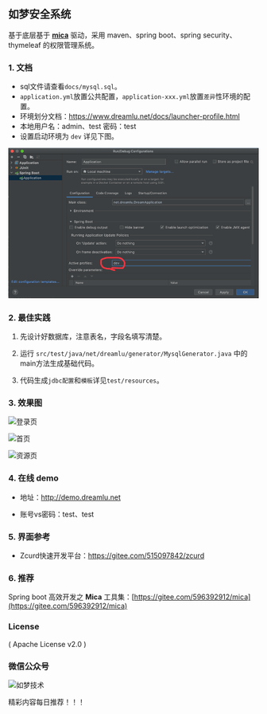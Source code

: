 ## 如梦安全系统
基于底层基于 [**mica**](https://gitee.com/596392912/mica) 驱动，采用 maven、spring boot、spring security、thymeleaf 的权限管理系统。

### 1. 文档
- sql文件请查看`docs/mysql.sql`。
- `application.yml`放置公共配置，`application-xxx.yml`放置`差异`性环境的配置。
- 环境划分文档：https://www.dreamlu.net/docs/launcher-profile.html
- 本地用户名：admin、test 密码：test
- 设置启动环境为 `dev` 详见下图。

![run.png](docs/img/run.png)

### 2. 最佳实践
1. 先设计好数据库，注意表名，字段名填写清楚。

2. 运行 `src/test/java/net/dreamlu/generator/MysqlGenerator.java` 中的main方法生成基础代码。

3. 代码生成`jdbc配置`和`模板`详见`test/resources`。

### 3. 效果图
![登录页](docs/img/login.png "登录页")

![首页](docs/img/index.png "首页")

![资源页](docs/img/resource.png "资源页")

### 4. 在线 demo
- 地址：http://demo.dreamlu.net

- 账号vs密码：test、test

### 5. 界面参考
- Zcurd快速开发平台：https://gitee.com/515097842/zcurd

### 6. 推荐
Spring boot 高效开发之 **Mica** 工具集：[https://gitee.com/596392912/mica](https://gitee.com/596392912/mica)

### License

( Apache License v2.0 )

### 微信公众号

![如梦技术](docs/img/dreamlu-weixin.jpg)

精彩内容每日推荐！！！
